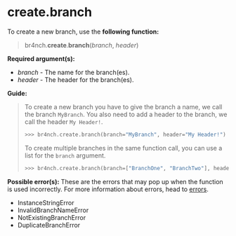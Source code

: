 # create.branch

To create a new branch, use the **following function:**

> br4nch.**create**.**branch**(*branch*, *header*)

**Required argument(s):**

- *branch* - The name for the branch(es).
- *header* - The header for the branch(es).

**Guide:**

> To create a new branch you have to give the branch a name, we call the branch `MyBranch`. You also need to add a header to the branch, we call the header `My Header!`.
>
> ```python
> >>> br4nch.create.branch(branch="MyBranch", header="My Header!")
> ```
>
> To create multiple branches in the same function call, you can use a list for the `branch` argument.
>
> ```python
> >>> br4nch.create.branch(branch=["BranchOne", "BranchTwo"], header="My Header!")
> ```

**Possible error(s):**
These are the errors that may pop up when the function is used incorrectly.
For more information about errors, head to [errors](../../guides/errors.md).

- InstanceStringError
- InvalidBranchNameError
- NotExistingBranchError
- DuplicateBranchError

